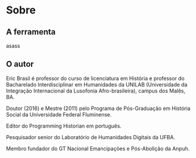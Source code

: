 # Sobre

## A ferramenta

asass

## O autor

Eric Brasil é professor do curso de licenciatura em História e professor do Bacharelado Interdisciplinar em Humanidades da UNILAB (Universidade da Integração Internacional da Lusofonia Afro-brasileira), campus dos Malês, BA.

Doutor (2016) e Mestre (2011) pelo Programa de Pós­-Graduação em História Social da Universidade Federal Fluminense.

Editor do Programming Historian em português.

Pesquisador senior do Laboratório de Humanidades Digitais da UFBA.

Membro fundador do GT Nacional Emancipações e Pós-­Abolição da Anpuh.